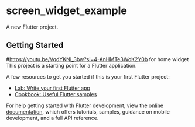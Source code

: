 # screen_widget_example

A new Flutter project.

## Getting Started

#https://youtu.be/VqdYKNj_3bw?si=4-AnHMTe3WoK2Y0b for home widget
This project is a starting point for a Flutter application.

A few resources to get you started if this is your first Flutter project:

- [Lab: Write your first Flutter app](https://docs.flutter.dev/get-started/codelab)
- [Cookbook: Useful Flutter samples](https://docs.flutter.dev/cookbook)

For help getting started with Flutter development, view the
[online documentation](https://docs.flutter.dev/), which offers tutorials,
samples, guidance on mobile development, and a full API reference.
